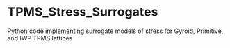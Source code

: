 # TPMS_Stress_Surrogates
Python code implementing surrogate models of stress for Gyroid, Primitive, and IWP TPMS lattices
